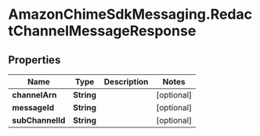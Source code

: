 # AmazonChimeSdkMessaging.RedactChannelMessageResponse

## Properties

Name | Type | Description | Notes
------------ | ------------- | ------------- | -------------
**channelArn** | **String** |  | [optional] 
**messageId** | **String** |  | [optional] 
**subChannelId** | **String** |  | [optional] 


